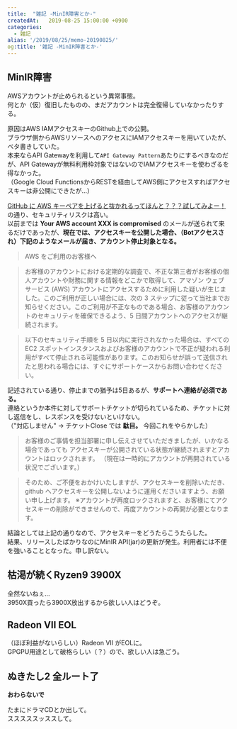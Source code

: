 ```yaml
---
title:  "雑記 -MinIR障害とか-"
createdAt:   2019-08-25 15:00:00 +0900
categories: 
  - 雑記
alias: '/2019/08/25/memo-20190825/'
og:title: '雑記 -MinIR障害とか-'
---
```


## MinIR障害
AWSアカウントが止められるという異常事態。  
何とか（仮）復旧したものの、まだアカウントは完全復帰していなかったりする。

原因はAWS IAMアクセスキーのGithub上での公開。  
ブラウザ側からAWSリソースへのアクセスにIAMアクセスキーを用いていたが、ベタ書きしていた。  
本来ならAPI Gatewayを利用して`API Gateway Pattern`あたりにするべきなのだが、API Gatewayが無料利用枠対象ではないのでIAMアクセスキーを使わざるを得なかった。  
（Google Cloud FunctionsからRESTを経由してAWS側にアクセスすればアクセスキーは非公開にできたが…）

[GitHub に AWS キーペアを上げると抜かれるってほんと？？？試してみよー！](https://qiita.com/saitotak/items/813ac6c2057ac64d5fef) の通り、セキュリティリスクは高い。  
以前までは **Your AWS account XXX is compromised** のメールが送られて来るだけであったが、**現在では、アクセスキーを公開した場合、（Botアクセスされ）下記のようなメールが届き、アカウント停止対象となる。**


> AWS をご利用のお客様へ  

> お客様のアカウントにおける定期的な調査で、不正な第三者がお客様の個人アカウントや財務に関する情報をどこかで取得して、アマゾン ウェブ サービス (AWS) アカウントにアクセスするために利用した疑いが生じました。このご利用が正しい場合には、次の 3 ステップに従って当社までお知らせください。このご利用が不正なものである場合、お客様のアカウントのセキュリティを確保できるよう、5 日間アカウントへのアクセスが継続されます。

> 以下のセキュリティ手順を 5 日以内に実行されなかった場合は、すべての EC2 スポットインスタンスおよびお客様のアカウントで不正が疑われる利用がすべて停止される可能性があります。このお知らせが誤って送信されたと思われる場合には、すぐにサポートケースからお問い合わせください。


記述されている通り、停止までの猶予は5日あるが、**サポートへ連絡が必須である。**  
連絡というか本件に対してサポートチケットが切られているため、チケットに対し返信をし、レスポンスを受けないといけない。  
（"対応しません" -> チケットClose では **駄目。**  今回これをやらかした）

> お客様のご事情を担当部署に申し伝えさせていただきましたが、いかなる場合であっても
アクセスキーが公開されている状態が継続されますとアカウントはロックされます。
（現在は一時的にアカウントが再開されている状況でございます。）

> そのため、ご不便をおかけいたしますが、アクセスキーを削除いただき、
github へアクセスキーを公開しないように運用くださいますよう、お願い申し上げます。
※アカウントが再度ロックされますと、お客様にてアクセスキーの削除ができませんので、再度アカウントの再開が必要となります。


結論としては上記の通りなので、アクセスキーをどうたらこうたらした。  
結果、リリースしたばかりなのにMinIR API(jar)の更新が発生。利用者には不便を強いることとなった。申し訳ない。


## 枯渇が続くRyzen9 3900X

全然ないねぇ…  
3950X買ったら3900X放出するから欲しい人はどうぞ。

## Radeon VII EOL

（ほぼ利益がないらしい）Radeon VII がEOLに。  
GPGPU用途として破格らしい（？）ので、欲しい人は急ごう。

## ぬきたし2 全ルート了

**おわらないで**

たまにドラマCDとか出して。  
スススススッススして。
